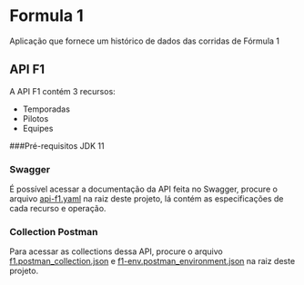 # Formula 1
Aplicação que fornece um histórico de dados das corridas de Fórmula 1


## API F1
A API F1 contém 3 recursos:

* Temporadas
* Pilotos
* Equipes

###Pré-requisitos
JDK 11

### Swagger
É possível acessar a documentação da API feita no Swagger, procure o arquivo [api-f1.yaml](api-f1.yaml) na raiz deste projeto, lá contém as especificações de cada recurso e operação.

### Collection Postman
Para acessar as collections dessa API, procure o arquivo [f1.postman_collection.json](f1.postman_collection.json) e [f1-env.postman_environment.json](f1-env.postman_environment.json) na raiz deste projeto.
